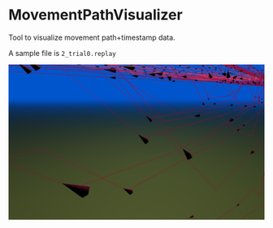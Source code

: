 # MovementPathVisualizer
Tool to visualize movement path+timestamp data.

A sample file is `2_trial0.replay`

![Screenshot](screenshot1.png)

